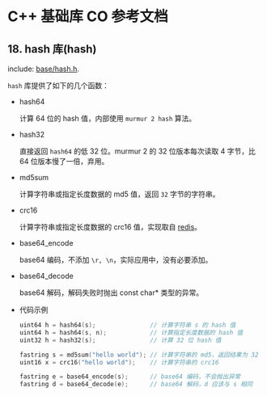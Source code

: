 # C++ 基础库 CO 参考文档

## 18. hash 库(hash)

include: [base/hash.h](https://github.com/idealvin/co/blob/master/base/hash.h).

`hash` 库提供了如下的几个函数：

- hash64

  计算 64 位的 hash 值，内部使用 `murmur 2 hash` 算法。 

- hash32

  直接返回 `hash64` 的低 32 位。murmur 2 的 32 位版本每次读取 4 字节，比 64 位版本慢了一倍，弃用。

- md5sum

  计算字符串或指定长度数据的 md5 值，返回 `32` 字节的字符串。

- crc16

  计算字符串或指定长度数据的 crc16 值，实现取自 [redis](https://github.com/antirez/redis/)。

- base64_encode

  base64 编码，不添加 `\r, \n`，实际应用中，没有必要添加。

- base64_decode

  base64 解码，解码失败时抛出 const char* 类型的异常。

- 代码示例

  ```cpp
  uint64 h = hash64(s);               // 计算字符串 s 的 hash 值 
  uint64 h = hash64(s, n);            // 计算指定长度数据的 hash 值 
  uint32 h = hash32(s);               // 计算 32 位 hash 值
  
  fastring s = md5sum("hello world"); // 计算字符串的 md5，返回结果为 32 字节
  uint16 x = crc16("hello world");    // 计算字符串的 crc16
  
  fastring e = base64_encode(s);      // base64 编码，不会抛出异常
  fastring d = base64_decode(e);      // base64 解码，d 应该与 s 相同
  ```
